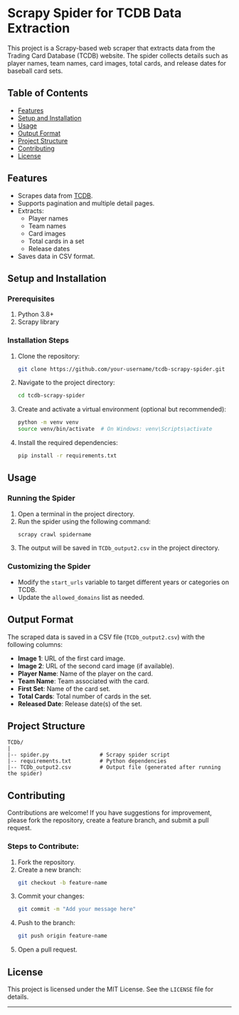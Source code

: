 # Scrapy Spider for TCDB Data Extraction

This project is a Scrapy-based web scraper that extracts data from the Trading Card Database (TCDB) website. The spider collects details such as player names, team names, card images, total cards, and release dates for baseball card sets.

## Table of Contents
- [Features](#features)
- [Setup and Installation](#setup-and-installation)
- [Usage](#usage)
- [Output Format](#output-format)
- [Project Structure](#project-structure)
- [Contributing](#contributing)
- [License](#license)

## Features
- Scrapes data from [TCDB](https://www.tcdb.com).
- Supports pagination and multiple detail pages.
- Extracts:
  - Player names
  - Team names
  - Card images
  - Total cards in a set
  - Release dates
- Saves data in CSV format.

## Setup and Installation

### Prerequisites
1. Python 3.8+
2. Scrapy library

### Installation Steps
1. Clone the repository:
   ```bash
   git clone https://github.com/your-username/tcdb-scrapy-spider.git
   ```
2. Navigate to the project directory:
   ```bash
   cd tcdb-scrapy-spider
   ```
3. Create and activate a virtual environment (optional but recommended):
   ```bash
   python -m venv venv
   source venv/bin/activate  # On Windows: venv\Scripts\activate
   ```
4. Install the required dependencies:
   ```bash
   pip install -r requirements.txt
   ```

## Usage

### Running the Spider
1. Open a terminal in the project directory.
2. Run the spider using the following command:
   ```bash
   scrapy crawl spidername
   ```
3. The output will be saved in `TCDb_output2.csv` in the project directory.

### Customizing the Spider
- Modify the `start_urls` variable to target different years or categories on TCDB.
- Update the `allowed_domains` list as needed.

## Output Format
The scraped data is saved in a CSV file (`TCDb_output2.csv`) with the following columns:
- **Image 1**: URL of the first card image.
- **Image 2**: URL of the second card image (if available).
- **Player Name**: Name of the player on the card.
- **Team Name**: Team associated with the card.
- **First Set**: Name of the card set.
- **Total Cards**: Total number of cards in the set.
- **Released Date**: Release date(s) of the set.

## Project Structure
```
TCDb/
|
|-- spider.py                # Scrapy spider script
|-- requirements.txt         # Python dependencies
|-- TCDb_output2.csv         # Output file (generated after running the spider) 
```

## Contributing
Contributions are welcome! If you have suggestions for improvement, please fork the repository, create a feature branch, and submit a pull request.

### Steps to Contribute:
1. Fork the repository.
2. Create a new branch:
   ```bash
   git checkout -b feature-name
   ```
3. Commit your changes:
   ```bash
   git commit -m "Add your message here"
   ```
4. Push to the branch:
   ```bash
   git push origin feature-name
   ```
5. Open a pull request.

## License
This project is licensed under the MIT License. See the `LICENSE` file for details.

---


